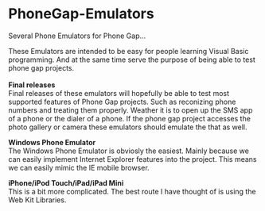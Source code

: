 PhoneGap-Emulators
==================

Several Phone Emulators for Phone Gap...

These Emulators are intended to be easy for people learning Visual Basic programming. And at the same time serve the purpose of being able to test phone gap projects.
<br />
<br />
<strong>Final releases</strong>
<br />
Final releases of these emulators will hopefully be able to test most supported features of Phone Gap projects. Such as reconizing phone numbers and treating them properly. Weather it is to open up the SMS app of a phone or the dialer of a phone. If the phone gap project accesses the photo gallery or camera these emulators should emulate the that as well. 

<strong>Windows Phone Emulator</strong>
<br />
The Windows Phone Emulator is obviosly the easiest. Mainly because we can easily implement Internet Explorer features into the project. This means we can easily mimic the IE mobile browser. 

<strong>iPhone/iPod Touch/iPad/iPad Mini</strong>
<br />
This is a bit more complicated. The best route I have thought of is using the Web Kit Libraries. 